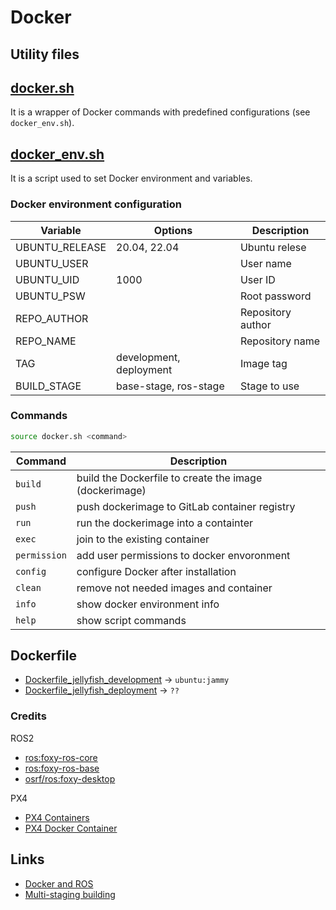 # Docker


## Utility files

## [docker.sh](../docker.sh)
It is a wrapper of Docker commands with predefined configurations (see `docker_env.sh`).


## [docker_env.sh](docker_env.sh)
It is a script used to set Docker environment and variables.

### Docker environment configuration

| Variable       | Options                 | Description       |
| -------------- | ----------------------- | ----------------- |
| UBUNTU_RELEASE | 20.04, 22.04            | Ubuntu relese     |
| UBUNTU_USER    |                         | User name         |
| UBUNTU_UID     | 1000                    | User ID           |
| UBUNTU_PSW     |                         | Root password     |
| REPO_AUTHOR    |                         | Repository author |
| REPO_NAME      |                         | Repository name   |
| TAG            | development, deployment | Image tag         |
| BUILD_STAGE    | base-stage, ros-stage   | Stage to use      |



### Commands

```sh
source docker.sh <command>
```

| Command      | Description                                            |
| ------------ | ------------------------------------------------------ |
| `build`      | build the Dockerfile to create the image (dockerimage) |
| `push`       | push dockerimage to GitLab container registry          |
| `run`        | run the dockerimage into a containter                  |
| `exec`       | join to the existing container                         |
| `permission` | add user permissions to docker envoronment             |
| `config`     | configure Docker after installation                    |
| `clean`      | remove not needed images and container                 |
| `info`       | show docker environment info                           |
| `help`       | show script commands                                   |


## Dockerfile

* [Dockerfile_jellyfish_development](Dockerfile_jellyfish_development) -> `ubuntu:jammy`
* [Dockerfile_jellyfish_deployment]() -> `??`



### Credits
ROS2
- [ros:foxy-ros-core](https://github.com/osrf/docker_images/blob/11c613986e35a1f36fd0fa18b49173e0c564cf1d/ros/foxy/ubuntu/focal/ros-core/Dockerfile)
- [ros:foxy-ros-base](https://github.com/osrf/docker_images/blob/df19ab7d5993d3b78a908362cdcd1479a8e78b35/ros/foxy/ubuntu/focal/ros-base/Dockerfile)
- [osrf/ros:foxy-desktop](https://hub.docker.com/layers/osrf/ros/foxy-desktop/images/sha256-16b5de92feb29d59d4bf75f42650f81a7722089f2291cb4fe126d8aa42a93238?context=explore)

PX4
- [PX4 Containers](https://github.com/PX4/PX4-containers/blob/master/README.md#container-hierarchy)
- [PX4 Docker Container](https://docs.px4.io/master/en/test_and_ci/docker.html)



## Links
- [Docker and ROS](https://roboticseabass.com/2021/04/21/docker-and-ros/)
- [Multi-staging building](https://docs.docker.com/develop/develop-images/multistage-build/)


